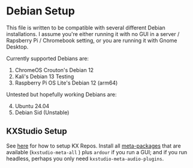 # Debian Setup

This file is written to be compatible with several different Debian
installations. I assume you're either running it with no GUI in a server /
Rapsberry Pi / Chromebook setting, or you are running it with Gnome Desktop.

Currently supported Debians are:

1. ChromeOS Crouton's Debian 12
2. Kali's Debian 13 Testing
3. Raspberry Pi OS Lite's Debian 12 (arm64)

Untested but hopefully working Debians are:

4. Ubuntu 24.04
5. Debian Sid (Unstable)

## KXStudio Setup

See [here](https://kx.studio/Repositories) for how to setup KX Repos. Install
all [meta-packages](https://kx.studio/Documentation:Repository:Meta-Packages)
that are available (`kxstudio-meta-all` ) plus `ardour` if you run a GUI; and
if you run headless, perhaps you only need `kxstudio-meta-audio-plugins`.

